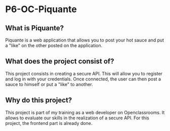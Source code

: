 # P6-OC-Piquante

## What is Piquante?

Piquante is a web application that allows you to post your hot sauce and put a "like" on the other posted on the application.

## What does the project consist of?

This project consists in creating a secure API. This will allow you to register and log in with your credentials. Once connected, the user can then post a sauce to himself or put a "like" to another.

## Why do this project?

This project is part of my training as a web developer on Openclassrooms. It allows to evaluate our skills in the realization of a secure API. For this project, the frontend part is already done.
